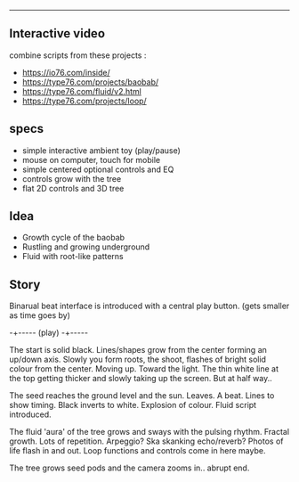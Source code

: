 -----------------
## Interactive video


combine scripts from these projects :
- https://io76.com/inside/
- https://type76.com/projects/baobab/
- https://type76.com/fluid/v2.html
- https://type76.com/projects/loop/

## specs
- simple interactive ambient toy (play/pause)
- mouse on computer, touch for mobile
- simple centered optional controls and EQ
- controls grow with the tree
- flat 2D controls and 3D tree

## Idea

- Growth cycle of the baobab
- Rustling and growing underground
- Fluid with root-like patterns


## Story

Binarual beat interface is introduced with a central play button. (gets smaller as time goes by)


-+----- (play) -+-----



The start is solid black. Lines/shapes grow from the center forming an up/down axis. Slowly you form roots, the shoot, flashes of bright solid colour from the center. Moving up. Toward the light. The thin white line at the top getting thicker and slowly taking up the screen. But at half way.. 

The seed reaches the ground level and the sun. Leaves. A beat. Lines to show timing. Black inverts to white. Explosion of colour. Fluid script introduced.

The fluid 'aura' of the tree grows and sways with the pulsing rhythm. Fractal growth. Lots of repetition. Arpeggio? Ska skanking echo/reverb? Photos of life flash in and out. Loop functions and controls come in here maybe.

The tree grows seed pods and the camera zooms in.. abrupt end.


